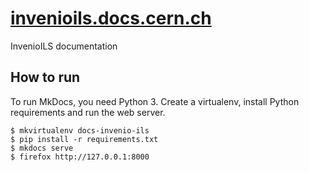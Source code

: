 # [invenioils.docs.cern.ch](https://invenioils.docs.cern.ch)

InvenioILS documentation

## How to run

To run MkDocs, you need Python 3. Create a virtualenv, install Python requirements and run the web server.

```console
$ mkvirtualenv docs-invenio-ils
$ pip install -r requirements.txt
$ mkdocs serve
$ firefox http://127.0.0.1:8000
```
